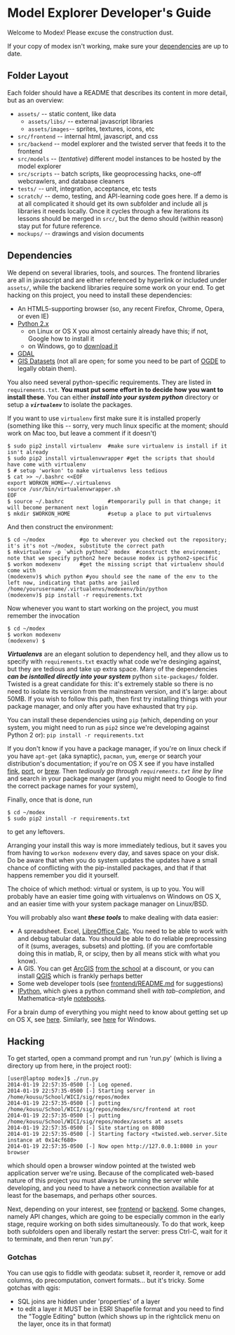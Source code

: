 # Model Explorer Developer's Guide

Welcome to Modex! Please excuse the construction dust.

If your copy of modex isn't working, make sure your [dependencies](#dependencies) are up to date. 

## Folder Layout

Each folder should have a README that describes its content in more detail, but as an overview:

* ```assets/``` -- static content, like data
  * ```assets/libs/``` -- external javascript libraries
  * ```assets/images```-- sprites, textures, icons, etc
* ```src/frontend```   -- internal html, javascript, and css 
* ```src/backend```    -- model explorer and the twisted server that feeds it to the frontend
* ```src/models```     -- (_tentative_) different model instances to be hosted by the model explorer
* ```src/scripts```    -- batch scripts, like geoprocessing hacks, one-off webcrawlers, and database cleaners
* ```tests/```         -- unit, integration, acceptance, etc tests
* ```scratch/```       -- demo, testing, and API-learning code goes here. If a demo is at all complicated it should get its own subfolder and include all js libraries it needs locally. Once it cycles through a few iterations its lessons should be merged in ```src/```, but the demo should (within reason) stay put for future reference. 
* ```mockups/```       -- drawings and vision documents

## Dependencies

We depend on several libraries, tools, and sources. The frontend libraries are all in javascript and are either referenced by hyperlink or included under ```assets/```, while the backend libraries require some work on your end. To get hacking on this project, you need to install these dependencies:

* An HTML5-supporting browser (so, any recent Firefox, Chrome, Opera, or even IE)
* [Python 2.x](FIXME)
  * on Linux or OS X you almost certainly already have this; if not, Google how to install it
  * on Windows, go to [download it](http://python.org/download)
* [GDAL](FIXME)
* [GIS Datasets](../assets/maps/README.md) (not all are open; for some you need to be part of [OGDE](www.lio.mnr.gov.on.ca/) to legally obtain them).



You also need several python-specific requirements. They are listed in ```requirements.txt```. **You must put some effort in to decide how you want to install these**. You can either _**install into your system python**_ directory or setup a **_```virtualenv```_** to isolate the packages.

If you want to use ```virtualenv``` first make sure it is installed properly (something like this -- sorry, very much linux specific at the moment; should work on Mac too, but leave a comment if it doesn't)
```
$ sudo pip2 install virtualenv  #make sure virtualenv is install if it isn't already
$ sudo pip2 install virtualenvwrapper #get the scripts that should have come with virtualenv
$ # setup 'workon' to make virtualenvs less tedious
$ cat >> ~/.bashrc <<EOF
export WORKON_HOME=~/.virtualenvs
source /usr/bin/virtualenvwrapper.sh
EOF
$ source ~/.bashrc              #temporarily pull in that change; it will become permanent next login
$ mkdir $WORKON_HOME            #setup a place to put virtualenvs
```

And then construct the environment:
```
$ cd ~/modex           #go to wherever you checked out the repository; it's it's not ~/modex, substitute the correct path
$ mkvirtualenv -p `which python2` modex  #construct the environment; note that we specify python2 here because modex is python2-specific 
$ workon modexenv      #get the missing script that virtualenv should come with
(modexenv)$ which python #you should see the name of the env to the left now, indicating that paths are jailed
/home/yourusername/.virtualenvs/modexenv/bin/python
(modexenv)$ pip install -r requirements.txt
```

Now whenever you want to start working on the project, you must remember the invocation
```
$ cd ~/modex
$ workon modexenv
(modexenv) $
```

**_Virtualenvs_** are an elegant solution to dependency hell, and they allow us to specify with ```requirements.txt``` exactly what code we're desinging against, but they are tedious and take up extra space. Many of the dependencies **_can be isntalled directly into your system_** python ```site-packages/``` folder. Twisted is a great candidate for this: it's extremely stable so there is no need to isolate its version from the mainstream version, and it's large: about 50MB. If you wish to follow this path, then first try installing things with your package manager, and only after you have exhausted that try ```pip```. 

 You can install these dependencies using ```pip``` (which, depending on your system, you might need to run as ```pip2``` since we're developing against Python 2 or):
`pip install -r requirements.txt`

If you don't know if you have a package manager, if you're on linux check if you have ```apt-get``` (aka synaptic), ```pacman```, ```yum```, ```emerge``` or search your distribution's documentation; if you're on OS X see if you have installed [fink](http://fink.thetis.ig42.org/), [port](https://www.macports.org/), or [brew](http://brew.sh/). Then _tediously go through ```requirements.txt``` line by line_ and search in your package manager (and you might need to Google to find the correct package names for your system),

Finally, once that is done, run
```
$ cd ~/modex
$ sudo pip2 install -r requirements.txt
```
to get any leftovers.

Arranging your install this way is more immediately tedious, but it saves you from having to ```workon modexenv``` every day, and saves space on your disk. Do be aware that when you do system updates the updates have a small chance of conflicting with the pip-installed packages, and that if that happens remember you did it yourself.

The choice of which method: virtual or system, is up to you. You will probably have an easier time going with virtualenvs on Windows on OS X, and an easier time with your system package manager on Linux/BSD.


You will probably also want **_these tools_** to make dealing with data easier:
* A spreadsheet. Excel, [LibreOffice Calc](http://www.libreoffice.org/download). You need to be able to work with and debug tabular data. You should be able to do reliable preprocessing of it (sums, averages, subsets) and plotting. (if you are comfortable doing this in matlab, R, or scipy, then by all means stick with what you know).
* A GIS. You can get [ArcGIS](http://esri.com) [from the school](https://uwaterloo.ca/information-systems-technology/services/software-students/microsoft-office-students) at a discount, or you can install [QGIS](http://qgis.org/) which is frankly perhaps better
* Some web developer tools (see [frontend/README.md](frontend/) for suggestions)
* [IPython](http://ipython.org), which gives a python command shell _with tab-completion_, and Mathematica-style [notebooks](http://nbviewer.ipython.org).


For a brain dump of everything you might need to know about getting set up on OS X, see [here](../wiki/TechGuides/Step-by-step-installation-instructions-for-Mac-users.md). Similarly, see [here](../wiki/TechGuides/Step-by-step-installation-instructions-for-Windows-users.md) for Windows.


## Hacking

To get started, open a command prompt and run 'run.py' (which is living a directory up from here, in the project root):
```
[user@laptop modex]$ ./run.py
2014-01-19 22:57:35-0500 [-] Log opened.
2014-01-19 22:57:35-0500 [-] Starting server in /home/kousu/School/WICI/sig/repos/modex
2014-01-19 22:57:35-0500 [-] putting /home/kousu/School/WICI/sig/repos/modex/src/frontend at root
2014-01-19 22:57:35-0500 [-] putting /home/kousu/School/WICI/sig/repos/modex/assets at assets
2014-01-19 22:57:35-0500 [-] Site starting on 8080
2014-01-19 22:57:35-0500 [-] Starting factory <twisted.web.server.Site instance at 0x14cf680>
2014-01-19 22:57:35-0500 [-] Now open http://127.0.0.1:8080 in your browser
```

which should open a browser window pointed at the twisted web application server we're using.
Because of the complicated web-based nature of this project you must always be running the server
while developing, and you need to have a network connection available for at least for the basemaps, and perhaps other sources.

Next, depending on your interest, see [frontend](frontend) or [backend](backend).
Some changes, namely API changes, which are going to be especially common in the early stage,
require working on both sides simultaneously. To do that work, keep both subfolders open and liberally restart the server: press Ctrl-C, wait for it to terminate, and then rerun 'run.py'.

### Gotchas

You can use qgis to fiddle with geodata: subset it, reorder it, remove or add columns, do precomputation, convert formats...
but it's tricky. Some gotchas with qgis:
* SQL joins are hidden under 'properties' of a layer
* to edit a layer it MUST be in ESRI Shapefile format and you need to find the "Toggle Editing" button (which shows up in the rightclick menu on the layer, once its in that format)
